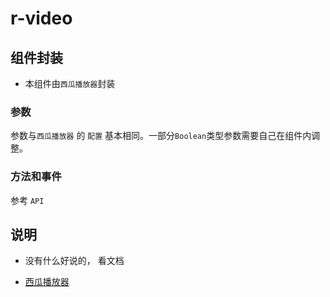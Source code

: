 # r-video

## 组件封装
- 本组件由`西瓜播放器`封装
### 参数
参数与`西瓜播放器` 的 `配置` 基本相同。一部分`Boolean`类型参数需要自己在组件内调整。

### 方法和事件
参考 `API`


## 说明

- 没有什么好说的， 看文档

- [西瓜播放器](http://h5player.bytedance.com)
